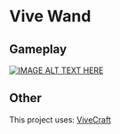 # Vive Wand
## Gameplay
[![IMAGE ALT TEXT HERE](https://img.youtube.com/vi/9AP5_9yzjkg/0.jpg)](https://www.youtube.com/watch?v=9AP5_9yzjkg)

## Other
This project uses: [ViveCraft](http://www.vivecraft.org/)
